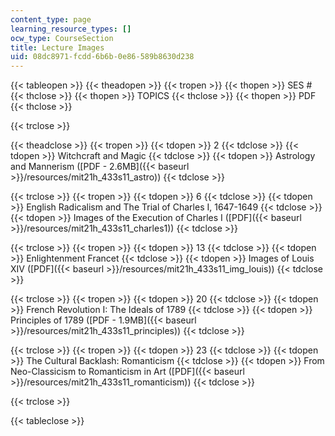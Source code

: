 ```yaml
---
content_type: page
learning_resource_types: []
ocw_type: CourseSection
title: Lecture Images
uid: 08dc8971-fcdd-6b6b-0e86-589b8630d238
---
```


{{< tableopen >}}
{{< theadopen >}}
{{< tropen >}}
{{< thopen >}}
SES #
{{< thclose >}}
{{< thopen >}}
TOPICS
{{< thclose >}}
{{< thopen >}}
PDF
{{< thclose >}}

{{< trclose >}}

{{< theadclose >}}
{{< tropen >}}
{{< tdopen >}}
2
{{< tdclose >}}
{{< tdopen >}}
Witchcraft and Magic
{{< tdclose >}}
{{< tdopen >}}
Astrology and Mannerism ([PDF - 2.6MB]({{< baseurl >}}/resources/mit21h_433s11_astro))
{{< tdclose >}}

{{< trclose >}}
{{< tropen >}}
{{< tdopen >}}
6
{{< tdclose >}}
{{< tdopen >}}
English Radicalism and The Trial of Charles I, 1647-1649
{{< tdclose >}}
{{< tdopen >}}
Images of the Execution of Charles I ([PDF]({{< baseurl >}}/resources/mit21h_433s11_charles1))
{{< tdclose >}}

{{< trclose >}}
{{< tropen >}}
{{< tdopen >}}
13
{{< tdclose >}}
{{< tdopen >}}
Enlightenment Francet
{{< tdclose >}}
{{< tdopen >}}
Images of Louis XIV ([PDF]({{< baseurl >}}/resources/mit21h_433s11_img_louis))
{{< tdclose >}}

{{< trclose >}}
{{< tropen >}}
{{< tdopen >}}
20
{{< tdclose >}}
{{< tdopen >}}
French Revolution I: The Ideals of 1789
{{< tdclose >}}
{{< tdopen >}}
Principles of 1789 ([PDF - 1.9MB]({{< baseurl >}}/resources/mit21h_433s11_principles))
{{< tdclose >}}

{{< trclose >}}
{{< tropen >}}
{{< tdopen >}}
23
{{< tdclose >}}
{{< tdopen >}}
The Cultural Backlash: Romanticism
{{< tdclose >}}
{{< tdopen >}}
From Neo-Classicism to Romanticism in Art ([PDF]({{< baseurl >}}/resources/mit21h_433s11_romanticism))
{{< tdclose >}}

{{< trclose >}}

{{< tableclose >}}